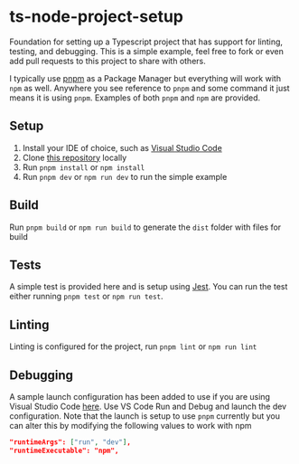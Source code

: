# ts-node-project-setup

Foundation for setting up a Typescript project that has support for linting, testing, and debugging. This is a simple example, feel free to fork or even add pull requests to this project to share with others.

I typically use [pnpm](https://pnpm.io/) as a Package Manager but everything will work with `npm` as well. Anywhere you see reference to `pnpm` and some command it just means it is using `pnpm`. Examples of both `pnpm` and `npm` are provided.

## Setup

1. Install your IDE of choice, such as [Visual Studio Code](https://code.visualstudio.com/)
2. Clone [this repository](https://github.com/scottluskcis/ts-node-project-setup.git) locally
3. Run `pnpm install` or `npm install`
4. Run `pnpm dev` or `npm run dev` to run the simple example

## Build

Run `pnpm build` or `npm run build` to generate the `dist` folder with files for build

## Tests

A simple test is provided here and is setup using [Jest](https://jestjs.io/). You can run the test either running `pnpm test` or `npm run test`.

## Linting

Linting is configured for the project, run `pnpm lint` or `npm run lint`

## Debugging

A sample launch configuration has been added to use if you are using Visual Studio Code [here](.vscode/launch.json). Use VS Code Run and Debug and launch the dev configuration. Note that the launch is setup to use `pnpm` currently but you can alter this by modifying the following values to work with npm

```json
"runtimeArgs": ["run", "dev"],
"runtimeExecutable": "npm",
```
